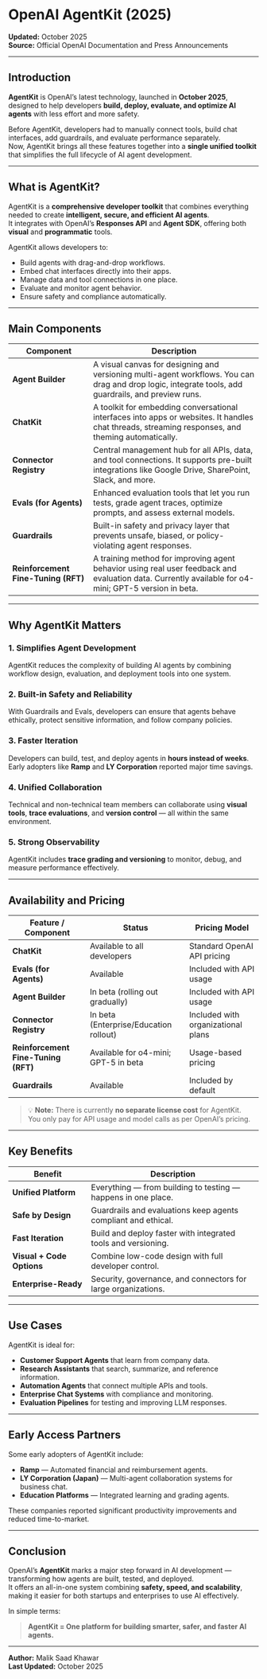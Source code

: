# OpenAI AgentKit (2025)

**Updated:** October 2025  
**Source:** Official OpenAI Documentation and Press Announcements

---

## Introduction

**AgentKit** is OpenAI’s latest technology, launched in **October 2025**, designed to help developers **build, deploy, evaluate, and optimize AI agents** with less effort and more safety.

Before AgentKit, developers had to manually connect tools, build chat interfaces, add guardrails, and evaluate performance separately.  
Now, AgentKit brings all these features together into a **single unified toolkit** that simplifies the full lifecycle of AI agent development.

---

## What is AgentKit?

AgentKit is a **comprehensive developer toolkit** that combines everything needed to create **intelligent, secure, and efficient AI agents**.  
It integrates with OpenAI’s **Responses API** and **Agent SDK**, offering both **visual** and **programmatic** tools.

AgentKit allows developers to:
- Build agents with drag-and-drop workflows.  
- Embed chat interfaces directly into their apps.  
- Manage data and tool connections in one place.  
- Evaluate and monitor agent behavior.  
- Ensure safety and compliance automatically.

---

## Main Components

| Component | Description |
|------------|-------------|
| **Agent Builder** | A visual canvas for designing and versioning multi-agent workflows. You can drag and drop logic, integrate tools, add guardrails, and preview runs. |
| **ChatKit** | A toolkit for embedding conversational interfaces into apps or websites. It handles chat threads, streaming responses, and theming automatically. |
| **Connector Registry** | Central management hub for all APIs, data, and tool connections. It supports pre-built integrations like Google Drive, SharePoint, Slack, and more. |
| **Evals (for Agents)** | Enhanced evaluation tools that let you run tests, grade agent traces, optimize prompts, and assess external models. |
| **Guardrails** | Built-in safety and privacy layer that prevents unsafe, biased, or policy-violating agent responses. |
| **Reinforcement Fine-Tuning (RFT)** | A training method for improving agent behavior using real user feedback and evaluation data. Currently available for o4-mini; GPT-5 version in beta. |

---

## Why AgentKit Matters

### 1. Simplifies Agent Development
AgentKit reduces the complexity of building AI agents by combining workflow design, evaluation, and deployment tools into one system.

### 2. Built-in Safety and Reliability
With Guardrails and Evals, developers can ensure that agents behave ethically, protect sensitive information, and follow company policies.

### 3. Faster Iteration
Developers can build, test, and deploy agents in **hours instead of weeks**. Early adopters like **Ramp** and **LY Corporation** reported major time savings.

### 4. Unified Collaboration
Technical and non-technical team members can collaborate using **visual tools**, **trace evaluations**, and **version control** — all within the same environment.

### 5. Strong Observability
AgentKit includes **trace grading and versioning** to monitor, debug, and measure performance effectively.

---

## Availability and Pricing

| Feature / Component | Status | Pricing Model |
|----------------------|---------|----------------|
| **ChatKit** | Available to all developers | Standard OpenAI API pricing |
| **Evals (for Agents)** | Available | Included with API usage |
| **Agent Builder** | In beta (rolling out gradually) | Included with API usage |
| **Connector Registry** | In beta (Enterprise/Education rollout) | Included with organizational plans |
| **Reinforcement Fine-Tuning (RFT)** | Available for o4-mini; GPT-5 in beta | Usage-based pricing |
| **Guardrails** | Available | Included by default |

> 💡 **Note:** There is currently **no separate license cost** for AgentKit.  
> You only pay for API usage and model calls as per OpenAI’s pricing.

---

## Key Benefits

| Benefit | Description |
|----------|--------------|
| **Unified Platform** | Everything — from building to testing — happens in one place. |
| **Safe by Design** | Guardrails and evaluations keep agents compliant and ethical. |
| **Fast Iteration** | Build and deploy faster with integrated tools and versioning. |
| **Visual + Code Options** | Combine low-code design with full developer control. |
| **Enterprise-Ready** | Security, governance, and connectors for large organizations. |

---

## Use Cases

AgentKit is ideal for:
- **Customer Support Agents** that learn from company data.  
- **Research Assistants** that search, summarize, and reference information.  
- **Automation Agents** that connect multiple APIs and tools.  
- **Enterprise Chat Systems** with compliance and monitoring.  
- **Evaluation Pipelines** for testing and improving LLM responses.

---

## Early Access Partners

Some early adopters of AgentKit include:
- **Ramp** — Automated financial and reimbursement agents.  
- **LY Corporation (Japan)** — Multi-agent collaboration systems for business chat.  
- **Education Platforms** — Integrated learning and grading agents.

These companies reported significant productivity improvements and reduced time-to-market.

---

## Conclusion

OpenAI’s **AgentKit** marks a major step forward in AI development — transforming how agents are built, tested, and deployed.  
It offers an all-in-one system combining **safety, speed, and scalability**, making it easier for both startups and enterprises to use AI effectively.

In simple terms:  
> **AgentKit = One platform for building smarter, safer, and faster AI agents.**

---

**Author:** Malik Saad Khawar  
**Last Updated:** October 2025
